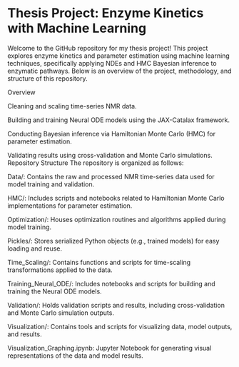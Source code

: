 # Thesis Project: Enzyme Kinetics with Machine Learning

Welcome to the GitHub repository for my thesis project! This project explores enzyme kinetics and parameter estimation using machine learning techniques, specifically applying NDEs and HMC Bayesian inference to enzymatic pathways. Below is an overview of the project, methodology, and structure of this repository.

Overview

Cleaning and scaling time-series NMR data.

Building and training Neural ODE models using the JAX-Catalax framework.

Conducting Bayesian inference via Hamiltonian Monte Carlo (HMC) for parameter estimation.

Validating results using cross-validation and Monte Carlo simulations.
Repository Structure
The repository is organized as follows:

Data/: Contains the raw and processed NMR time-series data used for model training and validation.

HMC/: Includes scripts and notebooks related to Hamiltonian Monte Carlo implementations for parameter estimation.

Optimization/: Houses optimization routines and algorithms applied during model training.

Pickles/: Stores serialized Python objects (e.g., trained models) for easy loading and reuse.

Time_Scaling/: Contains functions and scripts for time-scaling transformations applied to the data.

Training_Neural_ODE/: Includes notebooks and scripts for building and training the Neural ODE models.

Validation/: Holds validation scripts and results, including cross-validation and Monte Carlo simulation outputs.

Visualization/: Contains tools and scripts for visualizing data, model outputs, and results.


Visualization_Graphing.ipynb: Jupyter Notebook for generating visual representations of the data and model results.
